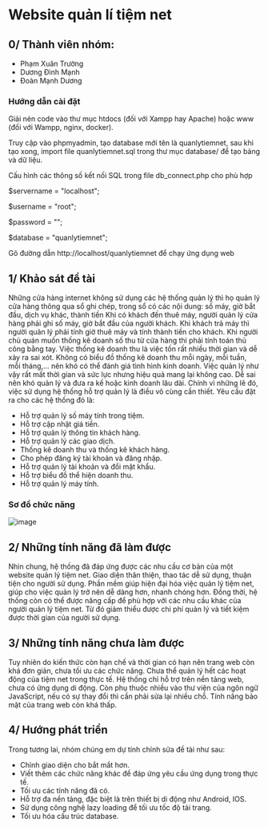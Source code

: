 # Website quản lí tiệm net

## 0/ Thành viên nhóm:
*   Phạm Xuân Trường
*   Dương Đình Mạnh
*   Đoàn Mạnh Dương

### Hướng dẫn cài đặt
Giải nén code vào thư mục htdocs (đối với Xampp hay Apache) hoặc www (đối với Wampp, nginx, docker).

Truy cập vào phpmyadmin, tạo database mới tên là quanlytiemnet, sau khi tạo xong, import file quanlytiemnet.sql  trong thư mục database/ để tạo bảng và dữ liệu.

Cấu hình các thông số kết nối SQL trong file db_connect.php cho phù hợp

$servername = "localhost";

$username = "root";

$password = "";

$database = "quanlytiemnet";

Gõ đường dẫn http://localhost/quanlytiemnet để chạy ứng dụng web

## 1/	Khảo sát đề tài
Những cửa hàng internet không sử dụng các hệ thống quản lý thì họ quản lý cửa hàng thông qua sổ ghi chép, trong sổ có các nội dung: số máy, giờ bắt đầu, dịch vụ khác, thành tiền Khi có khách đến thuê máy, người quản lý cửa hàng phải ghi số máy, giờ bắt đầu của người khách. Khi khách trả máy thì người quản lý phải tính giờ thuê máy và tính thành tiền cho khách. Khi người chủ quán muốn thống kê doanh số thu từ cửa hàng thì phải tính toán thủ công bằng tay. Việc thống kê doanh thu là việc tốn rất nhiều thời gian và dễ xảy ra sai xót. Không có biểu đồ thống kê doanh thu mỗi ngày, mỗi tuần, mỗi tháng,… nên khó có thể đánh giá tình hình kinh doanh. Việc quản lý như vậy rất mất thời gian và sức lực nhưng hiệu quả mang lại không cao. Dễ sai nên khó quản lý và đưa ra kế hoặc kinh doanh lâu dài.
Chính vì những lẽ đó, việc sử dụng hệ thống hỗ trợ quản lý là điều vô cùng cần thiết. Yêu cầu đặt ra cho các hệ thống đó là:
-	Hỗ trợ quản lý số máy tính trong tiệm.
-	Hỗ trợ cập nhật giá tiền.
-	Hỗ trợ quản lý thông tin khách hàng.
-	Hỗ trợ quản lý các giao dịch.
-	Thống kê doanh thu và thống kê khách hàng.
-	Cho phép đăng ký tài khoản và đăng nhập.
-	Hỗ trợ quản lý tài khoản và đổi mật khẩu.
-	Hỗ trợ biểu đồ thể hiện doanh thu.
-	Hỗ trợ quản lý máy tính.
 
 ### Sơ đồ chức năng
 ![image](https://user-images.githubusercontent.com/91688786/206248950-f0ae4a35-18b7-46f9-9fd0-25bceb335c37.png)

## 2/	Những tính năng đã làm được
Nhìn chung, hệ thống đã đáp ứng được các nhu cầu cơ bản của một website quản lý tiệm net. Giao diện thân thiện, thao tác dễ sử dụng, thuận tiện cho người sử dụng. Phần mềm giúp hiện đại hóa việc quản lý tiệm net, giúp cho việc quản lý trở nên dễ dàng hơn, nhanh chóng hơn. Đồng thời, hệ thống còn có thể được nâng cấp để phù hợp với các nhu cầu khác của người quản lý tiệm net. Từ đó giảm thiểu được chi phí quản lý và tiết kiệm được thời gian của người sử dụng.


## 3/	Những tính năng chưa làm được
Tuy nhiên do kiến thức còn hạn chế và thời gian có hạn nên trang web còn khá đơn giản, chưa tối ưu các chức năng. Chưa thể quản lý hết các hoạt động của tiệm net trong thực tế. Hệ thống chỉ hỗ trợ trên nền tảng web, chưa có ứng dụng di động. Còn phụ thuộc nhiều vào thư viện của ngôn ngữ JavaScript, nếu có sự thay đổi thì cần phải sửa lại nhiều chỗ. Tính nâng bảo mật của trang web còn khá thấp.


## 4/ Hướng phát triển 
Trong tương lai, nhóm chúng em dự tính chỉnh sửa đề tài như sau:
- Chỉnh giao diện cho bắt mắt hơn.
- Viết thêm các chức năng khác để đáp ứng yêu cầu ứng dụng trong thực tế.
- Tối ưu các tính năng đã có.
- Hỗ trợ đa nền tảng, đặc biệt là trên thiết bị di động như Android, IOS. 
- Sử dụng công nghệ lazy loading để tối ưu tốc độ tải trang.
- Tối ưu hóa cấu trúc database.
